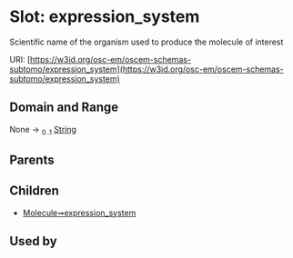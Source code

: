 
# Slot: expression_system

Scientific name of the organism used to produce the molecule of interest

URI: [https://w3id.org/osc-em/oscem-schemas-subtomo/expression_system](https://w3id.org/osc-em/oscem-schemas-subtomo/expression_system)


## Domain and Range

None &#8594;  <sub>0..1</sub> [String](types/String.md)

## Parents


## Children

 *  [Molecule➞expression_system](Molecule_expression_system.md)

## Used by

